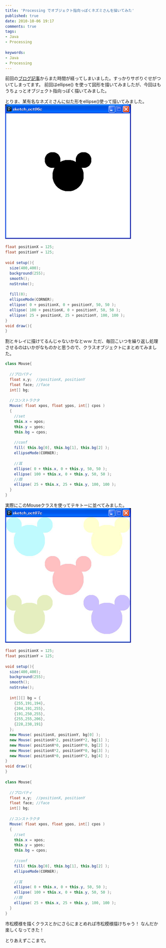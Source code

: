 ```yaml
---
title: 'Processing でオブジェクト指向っぽくネズミさんを描いてみた'
published: true
date: 2010-10-06 19:17
comments: true
tags:
- Java
- Processing

keywords:
- Java
- Processing
---
```

前回の[ブログ記事](http://hiropo.co.uk/archives/521 "ブログ記事")からまた時間が経ってしまいました。すっかりサボりぐせがついてしまってます。
前回はellipse() を使って図形を描いてみましたが、今回はもうちょっとオブジェクト指向っぽく描いてみました。

とりま、某有名なネズミさんに似た形をellipse()使って描いてみました。
<a href="/imgs/archives/2010/10/mickey1.jpg"><img src="/imgs/archives/2010/10/mickey1.jpg" alt="" title="mickey1" width="406" height="432" class="alignnone size-full wp-image-538" /></a>

```java
float positionX = 125;
float positionY = 125;

void setup(){
  size(400,400);
  background(255);
  smooth();
  noStroke();

  fill(0);
  ellipseMode(CORNER);
  ellipse( 0 + positionX, 0 + positionY, 50, 50 );
  ellipse( 100 + positionX, 0 + positionY, 50, 50 );
  ellipse( 25 + positionX, 25 + positionY, 100, 100 );
}
void draw(){
}
```

割とキレイに描けてるんじゃないかなとｗｗ
ただ、毎回こいつを繰り返し処理させるのはいかがなものかと思うので、クラスオブジェクトにまとめてみました。
```java
class Mouse{
  
  //プロパティ
  float x,y;  //positionX, positionY
  float face; //face
  int[] bg;
  
  //コンストラクタ
  Mouse( float xpos, float ypos, int[] cpos )
  {
    //set
    this.x = xpos;
    this.y = ypos;
    this.bg = cpos;
    
    //conf
    fill( this.bg[0], this.bg[1], this.bg[2] );
    ellipseMode(CORNER);
    
    //耳
    ellipse( 0 + this.x, 0 + this.y, 50, 50 );
    ellipse( 100 + this.x, 0 + this.y, 50, 50 );
    //顔
    ellipse( 25 + this.x, 25 + this.y, 100, 100 );
  }
}
```

実際にこのMouseクラスを使ってテキトーに並べてみました。
<a href="/imgs/archives/2010/10/mickey3.jpg"><img src="/imgs/archives/2010/10/mickey3.jpg" alt="" title="mickey3" width="406" height="432" class="alignnone size-full wp-image-545" /></a>

```java
float positionX = 125;
float positionY = 125;

void setup(){
  size(400,400);
  background(255);
  smooth();
  noStroke();

  int[][] bg = {
    {255,191,194},
    {204,191,255},
    {191,250,255},
    {255,255,206},
    {228,238,191}
  };
  new Mouse( positionX, positionY, bg[0] );
  new Mouse( positionX*2, positionY*2, bg[1] );
  new Mouse( positionX*0, positionY*0, bg[2] );
  new Mouse( positionX*2, positionY*0, bg[3] );
  new Mouse( positionX*0, positionY*2, bg[4] );
}
void draw(){
}

class Mouse{
  
  //プロパティ
  float x,y;  //positionX, positionY
  float face; //face
  int[] bg;
  
  //コンストラクタ
  Mouse( float xpos, float ypos, int[] cpos )
  {
    //set
    this.x = xpos;
    this.y = ypos;
    this.bg = cpos;
    
    //conf
    fill( this.bg[0], this.bg[1], this.bg[2] );
    ellipseMode(CORNER);
    
    //耳
    ellipse( 0 + this.x, 0 + this.y, 50, 50 );
    ellipse( 100 + this.x, 0 + this.y, 50, 50 );
    //顔
    ellipse( 25 + this.x, 25 + this.y, 100, 100 );
  }
}
```

市松模様を描くクラスとかにさらにまとめれば市松模様描けちゃう！
なんだか楽しくなってきた！

とりあえずここまで。